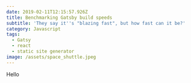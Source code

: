 ```yaml
---
date: 2019-02-11T12:15:57.926Z
title: Benchmarking Gatsby build speeds
subtitle: 'They say it''s "blazing fast", but how fast can it be?'
category: Javascript
tags:
  - Gatsy
  - react
  - static site generator
image: /assets/space_shuttle.jpeg
---
```

Hello
